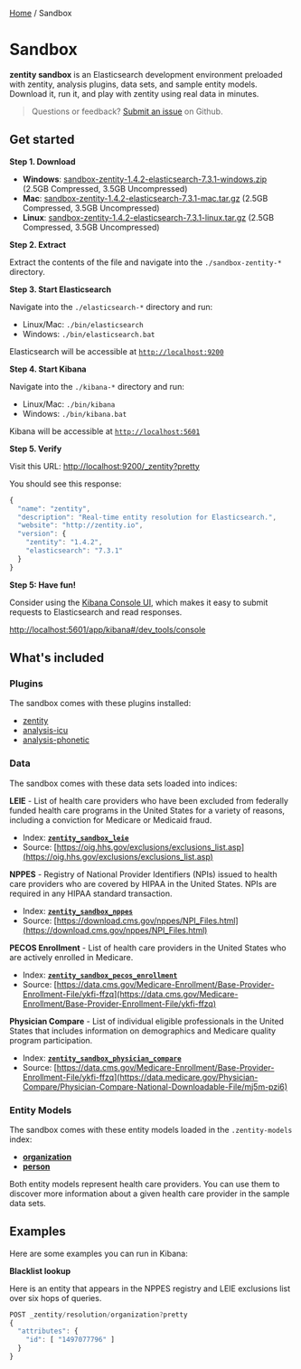 [Home](/) / Sandbox


# <a name="sandbox"></a>Sandbox

**zentity sandbox** is an Elasticsearch development environment preloaded with
zentity, analysis plugins, data sets, and sample entity models. Download it,
run it, and play with zentity using real data in minutes.

> Questions or feedback? [Submit an issue](https://github.com/zentity-io/zentity-sandbox/issues) on Github.


## <a name="get-started"></a>Get started


**Step 1. Download**

- **Windows**: [sandbox-zentity-1.4.2-elasticsearch-7.3.1-windows.zip](https://drive.google.com/uc?id=1fk4w-tuU0c0Ktaa0ZW-6T5iv5B5g-zmj) (2.5GB Compressed, 3.5GB Uncompressed)
- **Mac**: [sandbox-zentity-1.4.2-elasticsearch-7.3.1-mac.tar.gz](https://drive.google.com/uc?id=1lTdF20yrsbMcE4lQ6QydEzXHf5VdqCoA) (2.5GB Compressed, 3.5GB Uncompressed)
- **Linux**: [sandbox-zentity-1.4.2-elasticsearch-7.3.1-linux.tar.gz](https://drive.google.com/uc?id=1QJOi1fqqQCtq17JYv6UVfCjXTXpjr88_) (2.5GB Compressed, 3.5GB Uncompressed)


**Step 2. Extract**

Extract the contents of the file and navigate into the `./sandbox-zentity-*` directory.


**Step 3. Start Elasticsearch**

Navigate into the `./elasticsearch-*` directory and run:

- Linux/Mac: `./bin/elasticsearch` 
- Windows: `./bin/elasticsearch.bat`

Elasticsearch will be accessible at [`http://localhost:9200`](http://localhost:9200)


**Step 4. Start Kibana**

Navigate into the `./kibana-*` directory and run:

- Linux/Mac: `./bin/kibana`
- Windows: `./bin/kibana.bat`

Kibana will be accessible at [`http://localhost:5601`](http://localhost:5601)


**Step 5. Verify**

Visit this URL: [http://localhost:9200/_zentity?pretty](http://localhost:9200/_zentity?pretty)

You should see this response:

```javascript
{
  "name": "zentity",
  "description": "Real-time entity resolution for Elasticsearch.",
  "website": "http://zentity.io",
  "version": {
    "zentity": "1.4.2",
    "elasticsearch": "7.3.1"
  }
}
```


**Step 5: Have fun!**

Consider using the [Kibana Console UI](https://www.elastic.co/guide/en/kibana/current/console-kibana.html),
which makes it easy to submit requests to Elasticsearch and read responses.

[http://localhost:5601/app/kibana#/dev_tools/console](http://localhost:5601/app/kibana#/dev_tools/console)


## <a name="whats-included"></a>What's included


### <a name="plugins"></a>Plugins

The sandbox comes with these plugins installed:

- [zentity](/)
- [analysis-icu](https://www.elastic.co/guide/en/elasticsearch/plugins/current/analysis-icu.html)
- [analysis-phonetic](https://www.elastic.co/guide/en/elasticsearch/plugins/current/analysis-phonetic.html)


### <a name="data"></a>Data

The sandbox comes with these data sets loaded into indices:

**LEIE** - List of health care providers who have been excluded from
federally funded health care programs in the United States for a variety of
reasons, including a conviction for Medicare or Medicaid fraud.

  - Index: **[`zentity_sandbox_leie`](https://github.com/zentity-io/zentity-sandbox/blob/master/templates/zentity_sandbox_leie.json)**
  - Source: [https://oig.hhs.gov/exclusions/exclusions_list.asp](https://oig.hhs.gov/exclusions/exclusions_list.asp)

**NPPES** - Registry of National Provider Identifiers (NPIs) issued to health
care providers who are covered by HIPAA in the United States. NPIs are
required in any HIPAA standard transaction.

  - Index: **[`zentity_sandbox_nppes`](https://github.com/zentity-io/zentity-sandbox/blob/master/templates/zentity_sandbox_nppes.json)**
  - Source: [https://download.cms.gov/nppes/NPI_Files.html](https://download.cms.gov/nppes/NPI_Files.html)

**PECOS Enrollment** - List of health care providers in the United States
who are actively enrolled in Medicare.

  - Index: **[`zentity_sandbox_pecos_enrollment`](https://github.com/zentity-io/zentity-sandbox/blob/master/templates/zentity_sandbox_pecos_enrollment.json)**
  - Source: [https://data.cms.gov/Medicare-Enrollment/Base-Provider-Enrollment-File/ykfi-ffzq](https://data.cms.gov/Medicare-Enrollment/Base-Provider-Enrollment-File/ykfi-ffzq)

**Physician Compare** - List of individual eligible professionals in the
United States that includes information on demographics and Medicare quality
program participation.

  - Index: **[`zentity_sandbox_physician_compare`](https://github.com/zentity-io/zentity-sandbox/blob/master/templates/zentity_sandbox_physician_compare.json)**
  - Source: [https://data.cms.gov/Medicare-Enrollment/Base-Provider-Enrollment-File/ykfi-ffzq](https://data.medicare.gov/Physician-Compare/Physician-Compare-National-Downloadable-File/mj5m-pzi6)


### <a name="entity-models"></a>Entity Models

The sandbox comes with these entity models loaded in the `.zentity-models` index:

- **[organization](https://github.com/zentity-io/zentity-sandbox/blob/master/models/organization.json)**
- **[person](https://github.com/zentity-io/zentity-sandbox/blob/master/models/person.json)**

Both entity models represent health care providers. You can use them to discover
more information about a given health care provider in the sample data sets.


## <a name="examples"></a>Examples

Here are some examples you can run in Kibana:

**Blacklist lookup**

Here is an entity that appears in the NPPES registry and LEIE exclusions list
over six hops of queries.

```javascript
POST _zentity/resolution/organization?pretty
{
  "attributes": {
    "id": [ "1497077796" ]
  }
}
```
